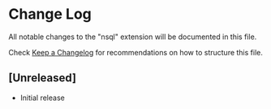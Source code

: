 # Change Log

All notable changes to the "nsql" extension will be documented in this file.

Check [Keep a Changelog](http://keepachangelog.com/) for recommendations on how to structure this file.

## [Unreleased]

- Initial release